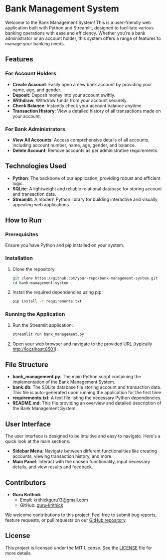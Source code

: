 # Bank Management System

Welcome to the Bank Management System! This is a user-friendly web application built with Python and Streamlit, designed to facilitate various banking operations with ease and efficiency. Whether you're a bank administrator or an account holder, this system offers a range of features to manage your banking needs.

## Features

### For Account Holders

- **Create Account**: Easily open a new bank account by providing your name, age, and gender.
- **Deposit**: Deposit money into your account swiftly.
- **Withdraw**: Withdraw funds from your account securely.
- **Check Balance**: Instantly check your account balance anytime.
- **Transaction History**: View a detailed history of all transactions made on your account.

### For Bank Administrators

- **View All Accounts**: Access comprehensive details of all accounts, including account number, name, age, gender, and balance.
- **Delete Account**: Remove accounts as per administrative requirements.

## Technologies Used

- **Python**: The backbone of our application, providing robust and efficient logic.
- **SQLite**: A lightweight and reliable relational database for storing account and transaction data.
- **Streamlit**: A modern Python library for building interactive and visually appealing web applications.

## How to Run

### Prerequisites

Ensure you have Python and pip installed on your system.

### Installation

1. Clone the repository:
    ```bash
    git clone https://github.com/your-repo/bank-management-system.git
    cd bank-management-system
    ```

2. Install the required dependencies using pip:
    ```bash
    pip install -r requirements.txt
    ```

### Running the Application

1. Run the Streamlit application:
    ```bash
    streamlit run bank_management.py
    ```

2. Open your web browser and navigate to the provided URL (typically [http://localhost:8501](http://localhost:8501)).

## File Structure

- **bank_management.py**: The main Python script containing the implementation of the Bank Management System.
- **bank.db**: The SQLite database file storing account and transaction data. This file is auto-generated upon running the application for the first time.
- **requirements.txt**: A text file listing the necessary Python dependencies.
- **README.md**: This file providing an overview and detailed description of the Bank Management System.

## User Interface

The user interface is designed to be intuitive and easy to navigate. Here's a quick look at the main sections:

- **Sidebar Menu**: Navigate between different functionalities like creating accounts, viewing transaction history, and more.
- **Main Panel**: Interact with the chosen functionality, input necessary details, and view results and feedback.

## Contributors

- **Guru Krithick**
    - Email: krithickguru13@gmail.com
    - GitHub: [guru-krithick](https://github.com/guru-krithick)

We welcome contributions to this project! Feel free to submit bug reports, feature requests, or pull requests on our [GitHub repository](https://github.com/your-repo/bank-management-system).

## License

This project is licensed under the MIT License. See the [LICENSE](LICENSE) file for more details.
